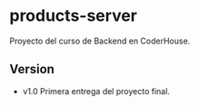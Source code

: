 # products-server
Proyecto del curso de Backend en CoderHouse.

## Version
 - v1.0 Primera entrega del proyecto final.